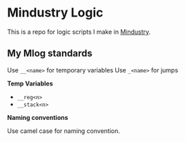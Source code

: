 # Mindustry Logic

This is a repo for logic scripts I make in [Mindustry](https://github.com/Anuken/mindustry).

## My Mlog standards

Use `__<name>` for temporary variables
Use `_<name>` for jumps

**Temp Variables**

- `__reg<n>`
- `__stack<n>`

**Naming conventions**

Use camel case for naming convention.
